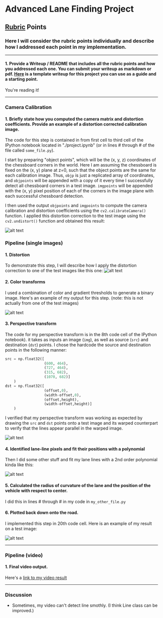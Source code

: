 # Advanced Lane Finding Project

[//]: # (Image References)

[image1]: ./examples/undistort_output.png "Undistorted"
[image2]: ./test_images/test1.jpg "Road Transformed"
[image3]: ./examples/binary_combo_example.jpg "Binary Example"
[image4]: ./examples/warped_straight_lines.jpg "Warp Example"
[image5]: ./examples/color_fit_lines.jpg "Fit Visual"
[image6]: ./examples/example_output.jpg "Output"
[video1]: ./project_video.mp4 "Video"

## [Rubric](https://review.udacity.com/#!/rubrics/571/view) Points

### Here I will consider the rubric points individually and describe how I addressed each point in my implementation.  

---

#### 1. Provide a Writeup / README that includes all the rubric points and how you addressed each one.  You can submit your writeup as markdown or pdf.  [Here](https://github.com/udacity/CarND-Advanced-Lane-Lines/blob/master/writeup_template.md) is a template writeup for this project you can use as a guide and a starting point.  

You're reading it!

---



### Camera Calibration

#### 1. Briefly state how you computed the camera matrix and distortion coefficients. Provide an example of a distortion corrected calibration image.

The code for this step is contained in from first cell to third cell of the IPython notebook located in "./project.ipynb" (or in lines # through # of the file called `some_file.py`).  

I start by preparing "object points", which will be the (x, y, z) coordinates of the chessboard corners in the world. Here I am assuming the chessboard is fixed on the (x, y) plane at z=0, such that the object points are the same for each calibration image.  Thus, `objp` is just a replicated array of coordinates, and `objpoints` will be appended with a copy of it every time I successfully detect all chessboard corners in a test image.  `imgpoints` will be appended with the (x, y) pixel position of each of the corners in the image plane with each successful chessboard detection.  

I then used the output `objpoints` and `imgpoints` to compute the camera calibration and distortion coefficients using the `cv2.calibrateCamera()` function.  I applied this distortion correction to the test image using the `cv2.undistort()` function and obtained this result: 

![alt text][image1]

### Pipeline (single images)

#### 1. Distortion

To demonstrate this step, I will describe how I apply the distortion correction to one of the test images like this one:
![alt text][image2]

#### 2. Color transforms

I used a combination of color and gradient thresholds to generate a binary image.  Here's an example of my output for this step.  (note: this is not actually from one of the test images)

![alt text][image3]

#### 3. Perspective transform

The code for my perspective transform is in the 8th code cell of the IPython notebook).  it takes as inputs an image (`img`), as well as source (`src`) and destination (`dst`) points.  I chose the hardcode the source and destination points in the following manner:

```python
src = np.float32([
                  (600, 464),
                  (727, 464), 
                  (315, 682), 
                  (1070, 682)]
    )
dst = np.float32([
                  (offset,0),
                  (width-offset,0),
                  (offset,height),
                  (width-offset,height)]
    )
```

I verified that my perspective transform was working as expected by drawing the `src` and `dst` points onto a test image and its warped counterpart to verify that the lines appear parallel in the warped image.

![alt text][image4]

#### 4. Identified lane-line pixels and fit their positions with a polynomial

Then I did some other stuff and fit my lane lines with a 2nd order polynomial kinda like this:

![alt text][image5]

#### 5. Calculated the radius of curvature of the lane and the position of the vehicle with respect to center.

I did this in lines # through # in my code in `my_other_file.py`

#### 6. Plotted back down onto the road.

I implemented this step in 20th code cell.  Here is an example of my result on a test image:

![alt text][image6]

---

### Pipeline (video)

#### 1. Final video output.  

Here's a [link to my video result](./project_video.mp4)

---

### Discussion

* Sometimes, my video can't detect line smothly. (I think Line class can be improved.)
